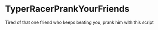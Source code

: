 # TyperRacerPrankYourFriends
Tired of that one friend who keeps beating you, prank him with this script
